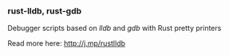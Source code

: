 
### rust-lldb, rust-gdb

Debugger scripts based on _lldb_ and _gdb_ with Rust pretty printers

Read more here: <http://j.mp/rustlldb>